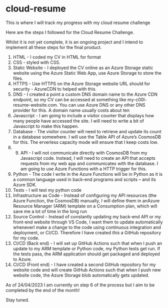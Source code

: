 # cloud-resume
This is where I will track my progress with my cloud resume challenge

Here are the steps I followed for the Cloud Resume Challenge. 

Whilst it is not yet complete, it is an ongoing project and I intend to implement all these steps for the final product.

1. HTML - I coded my CV in HTML for format
2. CSS - styled with CSS.
3. Static Website - I deployed the CV online as an Azure Storage static website using the Azure Static Web App, use Azure Storage to store the files.
5. HTTPS - Use HTTPS on the Azure Storage website URL should for security - AzureCDN to helped with this.
6. DNS - I created a point a custom DNS domain name to the Azure CDN endpoint, so my CV can be accessed at something like my-c00l-resume-website.com. You can use Azure DNS or any other DNS provider for this. A domain name usually costs about ten
7. Javascript - I am going to  include a visitor counter that displays how many people have accessed the site. I will need to write a bit of Javascript to make this happen.
8. Database - The visitor counter will need to retrieve and update its count in a database somewhere. I will use the Table API of Azure’s CosmosDB for this. The erverless capacity mode will ensure that I keep costs low.
9. 9. API - I will not communicate directly with CosmosDB from my Javascript code. Instead, I will need to create an API that accepts requests from my web app and communicates with the database. I am going to use Azure Functions with a HTTP trigger for this.
10. Python - The code I write in the Azure Functions will be in Python as it is a common language used in back-end programs and scripts – and its Azure SDK.
11. Tests - I will test my python code
12. Infrastructure as Code - Instead of configuring my API
resources (the Azure Function, the
CosmosDB) manually, I will define them in anAzure Resource Manager (ARM) template on a Consumption plan, which will save me a lot of time in the long run
13. Source Control - Instead of constantly updating my back-end API or my front-end website through VS Code, I want them to update automatically wheneverI make a change to the code using continuous integration and deployment, or CI/CD. Therefore I have created *this* a GitHub repository for my code.
14. CI/CD (Back end) -  I will set up GitHub Actions such that when I push an update to my ARM template or Python code, my Python tests get run. If the tests pass, the ARM application should get packaged and deployed to Azure.
15. CI/CD (Front end) - I have created a second GitHub repository for my website code and will create GitHub Actions such that when I push new website code, the Azure Storage blob automatically gets updated.


As of 24/04/2023 I am currently on step 6 of the process but I aim to be completed by the end of the month! 

Stay tuned.
